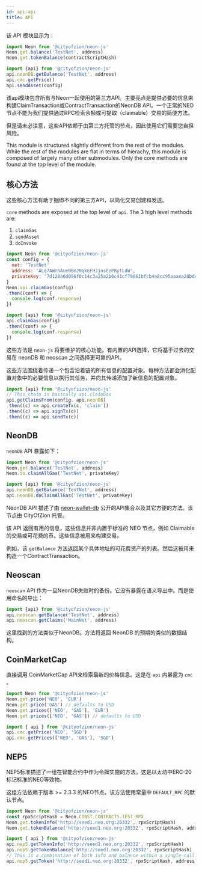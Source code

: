 ```yaml
---
id: api-api
title: API
---
```


该 API 模块显示为：

```js
import Neon from '@cityofzion/neon-js'
Neon.get.balance('TestNet', address)
Neon.get.tokenBalance(contractScriptHash)

import {api} from '@cityofzion/neon-js'
api.neonDB.getBalance('TestNet', address)
api.cmc.getPrice()
api.sendAsset(config)
```

该api模块包含所有与Neon一起使用的第三方API。主要亮点是提供必要的信息来构建ClaimTransaction或ContractTransaction的NeonDB API。一个正常的NEO节点不能为我们提供通过RPC检索余额或可提取（claimable）交易的简便方法。

但是请未必注意，这些API依赖于由第三方托管的节点，因此使用它们需要您自担风险。

This module is structured slightly different from the rest of the modules. While the rest of the modules are flat in terms of hierachy, this module is composed of largely many other submodules. Only the core methods are found at the top level of the module.

## 核心方法

这些核心方法有助于捆绑不同的第三方API，以简化交易创建和发送。

`core` methods are exposed at the top level of `api`. The 3 high level methods are:

1. `claimGas`
2. `sendAsset`
3. `doInvoke`

```js
import Neon from '@cityofzion/neon-js'
const config = {
  net: 'TestNet'
  address: 'ALq7AWrhAueN6mJNqk6FHJjnsEoPRytLdW',
  privateKey: '7d128a6d096f0c14c3a25a2b0c41cf79661bfcb4a8cc95aaaea28bde4d732344'
}
Neon.api.claimGas(config)
.then((conf) => {
  console.log(conf.response)
})

import {api} from '@cityofzion/neon-js'
api.claimGas(config)
.then((conf) => {
  console.log(conf.response)
})
```

这些方法是 `neon-js` 将要维护的核心功能。有内置的API选择，它将基于过去的交易在 neonDB 和 neoscan 之间选择更可靠的API。

这些方法围绕着传递一个包含沿着链的所有信息的配置对象。每种方法都会消化配置对象中的必要信息以执行其任务，并向其传递添加了新信息的配置对象。

```js
import {api} from '@cityofzion/neon-js'
// This chain is basically api.claimGas
api.getClaimsFrom(config, api.neonDB)
.then((c) => api.createTx(c, 'claim'))
.then((c) => api.signTx(c))
.then((c) => api.sendTx(c))
```

## NeonDB

`neonDB` API 暴露如下：

```js
import Neon from '@cityofzion/neon-js'
Neon.get.balance('TestNet', address)
Neon.do.claimAllGas('TestNet', privateKey)

import {api} from '@cityofzion/neon-js'
api.neonDB.getBalance('TestNet', address)
api.neonDB.doClaimAllGas('TestNet', privateKey)
```

NeonDB API 描述了由 [neon-wallet-db](https://github.com/CityOfZion/neon-wallet-db) 公开的API集合以及其它方便的方法。该节点由 CityOfZion 托管。

该 API 返回有用的信息，这些信息并非内置于标准的 NEO 节点，例如 Claimable 的交易或可花费的币。这些信息被用来构建交易。

例如，该 `getBalance` 方法返回某个具体地址的可花费资产的列表。然后这被用来构造一个ContractTransaction。

## Neoscan

`neoscan` API 作为一旦NeonDB失败时的备份。它没有暴露在语义导出中。而是使用命名的导出：

```js
import {api} from '@cityofzion/neon-js'
api.neoscan.getBalance('TestNet', address)
api.neoscan.getClaims('MainNet', address)
```

这里找到的方法类似于NeonDB。方法将返回 NeonDB 的预期的类似的数据结构。

## CoinMarketCap

直接调用 CoinMarketCap API来检索最新的价格信息。这是在 `api` 内暴露为 `cmc` 。

```js
import Neon from '@cityofzion/neon-js'
Neon.get.price('NEO', 'EUR')
Neon.get.price('GAS') // defaults to USD
Neon.get.prices(['NEO', 'GAS'], 'EUR')
Neon.get.prices(['NEO', 'GAS']) // defaults to USD

import { api } from '@cityofzion/neon-js'
api.cmc.getPrice('NEO', 'SGD')
api.cmc.getPrices(['NEO', 'GAS'], 'SGD')
```

## NEP5

NEP5标准描述了一组在智能合约中作为令牌实施的方法。这是以太坊中ERC-20标记标准的NEO等效物。

这组方法依赖于版本 >= 2.3.3 的NEO节点。该方法使用常量中 `DEFAULT_RPC` 的默认节点。

```js
import Neon from '@cityofzion/neon-js'
const rpxScriptHash = Neon.CONST.CONTRACTS.TEST_RPX
Neon.get.tokenInfo('http://seed1.neo.org:20332', rpxScriptHash)
Neon.get.tokenBalance('http://seed1.neo.org:20332', rpxScriptHash, address)

import { api } from '@cityofzion/neon-js'
api.nep5.getTokenInfo('http://seed1.neo.org:20332', rpxScriptHash)
api.nep5.getTokenBalance('http://seed1.neo.org:20332', rpxScriptHash)
// This is a combination of both info and balance within a single call
api.nep5.getToken('http://seed1.neo.org:20332', rpxScriptHash, address)
```
